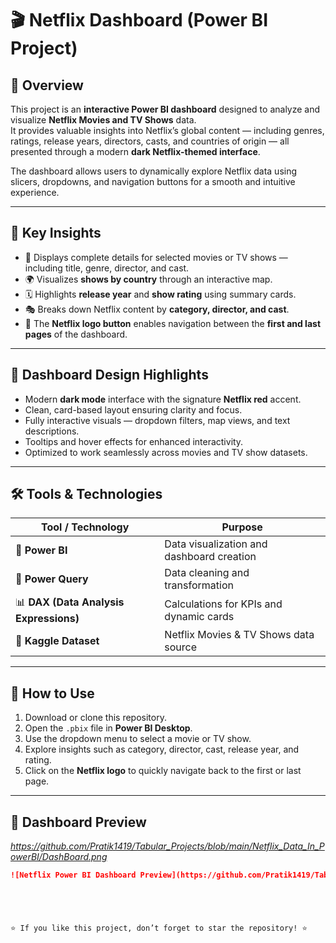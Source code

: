 # 🎬 Netflix Dashboard (Power BI Project)

## 📖 Overview
This project is an **interactive Power BI dashboard** designed to analyze and visualize **Netflix Movies and TV Shows** data.  
It provides valuable insights into Netflix’s global content — including genres, ratings, release years, directors, casts, and countries of origin — all presented through a modern **dark Netflix-themed interface**.

The dashboard allows users to dynamically explore Netflix data using slicers, dropdowns, and navigation buttons for a smooth and intuitive experience.

---

## 🧠 Key Insights
- 🎥 Displays complete details for selected movies or TV shows — including title, genre, director, and cast.  
- 🌍 Visualizes **shows by country** through an interactive map.  
- 🗓️ Highlights **release year** and **show rating** using summary cards.  
- 🎭 Breaks down Netflix content by **category, director, and cast**.  
- 🔁 The **Netflix logo button** enables navigation between the **first and last pages** of the dashboard.

---

## 🎨 Dashboard Design Highlights
- Modern **dark mode** interface with the signature **Netflix red** accent.  
- Clean, card-based layout ensuring clarity and focus.  
- Fully interactive visuals — dropdown filters, map views, and text descriptions.  
- Tooltips and hover effects for enhanced interactivity.  
- Optimized to work seamlessly across movies and TV show datasets.

---

## 🛠️ Tools & Technologies

| Tool / Technology | Purpose |
|--------------------|----------|
| 🧩 **Power BI** | Data visualization and dashboard creation |
| 🧹 **Power Query** | Data cleaning and transformation |
| 📊 **DAX (Data Analysis Expressions)** | Calculations for KPIs and dynamic cards |
| 💾 **Kaggle Dataset** | Netflix Movies & TV Shows data source |

---

## 🚀 How to Use
1. Download or clone this repository.  
2. Open the `.pbix` file in **Power BI Desktop**.  
3. Use the dropdown menu to select a movie or TV show.  
4. Explore insights such as category, director, cast, release year, and rating.  
5. Click on the **Netflix logo** to quickly navigate back to the first or last page.

---

## 📸 Dashboard Preview
*https://github.com/Pratik1419/Tabular_Projects/blob/main/Netflix_Data_In_PowerBI/DashBoard.png*  
```markdown
![Netflix Power BI Dashboard Preview](https://github.com/Pratik1419/Tabular_Projects/blob/main/Netflix_Data_In_PowerBI/DashBoard.png)





⭐ If you like this project, don’t forget to star the repository! ⭐
